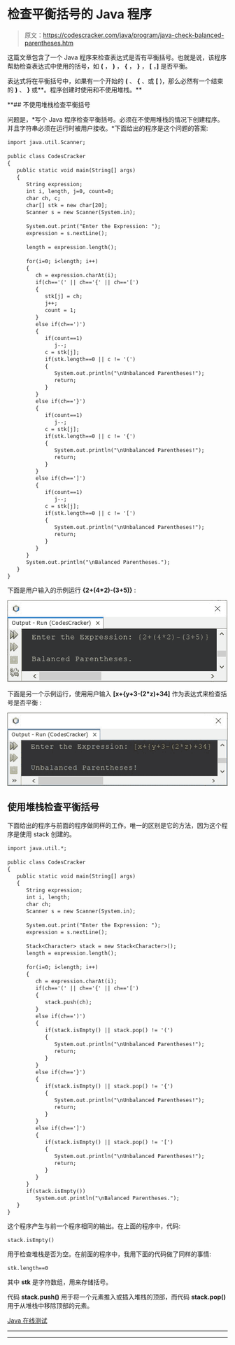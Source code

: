 # 检查平衡括号的 Java 程序

> 原文：<https://codescracker.com/java/program/java-check-balanced-parentheses.htm>

这篇文章包含了一个 Java 程序来检查表达式是否有平衡括号。也就是说，该程序帮助检查表达式中使用的括号，如 **(** ， **)** ， **{** ， **}** ， **[** ，**]** 是否平衡。

表达式将在平衡括号中，如果有一个开始的 **(** 、 **{** 、或 **[** )，那么必然有一个结束的 **)** 、 **}** 或**。程序创建时使用和不使用堆栈。**

 **## 不使用堆栈检查平衡括号

问题是，*写个 Java 程序检查平衡括号。必须在不使用堆栈的情况下创建程序。 并且字符串必须在运行时被用户接收。*下面给出的程序是这个问题的答案:

```
import java.util.Scanner;

public class CodesCracker
{
   public static void main(String[] args)
   {
      String expression;
      int i, length, j=0, count=0;
      char ch, c;
      char[] stk = new char[20];
      Scanner s = new Scanner(System.in);

      System.out.print("Enter the Expression: ");
      expression = s.nextLine();

      length = expression.length();

      for(i=0; i<length; i++)
      {
         ch = expression.charAt(i);
         if(ch=='(' || ch=='{' || ch=='[')
         {
            stk[j] = ch;
            j++;
            count = 1;
         }
         else if(ch==')')
         {
            if(count==1)
               j--;
            c = stk[j];
            if(stk.length==0 || c != '(')
            {
               System.out.println("\nUnbalanced Parentheses!");
               return;
            }
         }
         else if(ch=='}')
         {
            if(count==1)
               j--;
            c = stk[j];
            if(stk.length==0 || c != '{')
            {
               System.out.println("\nUnbalanced Parentheses!");
               return;
            }
         }
         else if(ch==']')
         {
            if(count==1)
               j--;
            c = stk[j];
            if(stk.length==0 || c != '[')
            {
               System.out.println("\nUnbalanced Parentheses!");
               return;
            }
         }
      }
      System.out.println("\nBalanced Parentheses.");
   }
}
```

下面是用户输入的示例运行 **{2+(4*2)-(3+5)}** :

![java program check balanced parentheses](img/8e9968cc57889684f28b8d336dab0cd9.png)

下面是另一个示例运行，使用用户输入 **[x+{y+3-(2*z)+34]** 作为表达式来检查括号是否平衡 :

![java check balanced parentheses](img/6ac093c0de5fd2457a84a4d874aaa9f5.png)

## 使用堆栈检查平衡括号

下面给出的程序与前面的程序做同样的工作。唯一的区别是它的方法，因为这个程序是使用 stack 创建的。

```
import java.util.*;

public class CodesCracker
{
   public static void main(String[] args)
   {
      String expression;
      int i, length;
      char ch;
      Scanner s = new Scanner(System.in);

      System.out.print("Enter the Expression: ");
      expression = s.nextLine();

      Stack<Character> stack = new Stack<Character>();
      length = expression.length();

      for(i=0; i<length; i++)
      {
         ch = expression.charAt(i);
         if(ch=='(' || ch=='{' || ch=='[')
         {
            stack.push(ch);
         }
         else if(ch==')')
         {
            if(stack.isEmpty() || stack.pop() != '(')
            {
               System.out.println("\nUnbalanced Parentheses!");
               return;
            }
         }
         else if(ch=='}')
         {
            if(stack.isEmpty() || stack.pop() != '{')
            {
               System.out.println("\nUnbalanced Parentheses!");
               return;
            }
         }
         else if(ch==']')
         {
            if(stack.isEmpty() || stack.pop() != '[')
            {
               System.out.println("\nUnbalanced Parentheses!");
               return;
            }
         }
      }
      if(stack.isEmpty())
         System.out.println("\nBalanced Parentheses.");
   }
}
```

这个程序产生与前一个程序相同的输出。在上面的程序中，代码:

```
stack.isEmpty()
```

用于检查堆栈是否为空。在前面的程序中，我用下面的代码做了同样的事情:

```
stk.length==0
```

其中 **stk** 是字符数组，用来存储括号。

代码 **stack.push()** 用于将一个元素推入或插入堆栈的顶部，而代码 **stack.pop()** 用于从堆栈中移除顶部的元素。

[Java 在线测试](/exam/showtest.php?subid=1)

* * *

* * ***